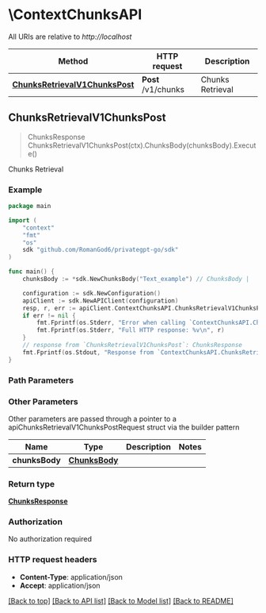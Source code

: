 # \ContextChunksAPI

All URIs are relative to *http://localhost*

Method | HTTP request | Description
------------- | ------------- | -------------
[**ChunksRetrievalV1ChunksPost**](ContextChunksAPI.md#ChunksRetrievalV1ChunksPost) | **Post** /v1/chunks | Chunks Retrieval



## ChunksRetrievalV1ChunksPost

> ChunksResponse ChunksRetrievalV1ChunksPost(ctx).ChunksBody(chunksBody).Execute()

Chunks Retrieval



### Example

```go
package main

import (
	"context"
	"fmt"
	"os"
	sdk "github.com/RomanGod6/privategpt-go/sdk"
)

func main() {
	chunksBody := *sdk.NewChunksBody("Text_example") // ChunksBody | 

	configuration := sdk.NewConfiguration()
	apiClient := sdk.NewAPIClient(configuration)
	resp, r, err := apiClient.ContextChunksAPI.ChunksRetrievalV1ChunksPost(context.Background()).ChunksBody(chunksBody).Execute()
	if err != nil {
		fmt.Fprintf(os.Stderr, "Error when calling `ContextChunksAPI.ChunksRetrievalV1ChunksPost``: %v\n", err)
		fmt.Fprintf(os.Stderr, "Full HTTP response: %v\n", r)
	}
	// response from `ChunksRetrievalV1ChunksPost`: ChunksResponse
	fmt.Fprintf(os.Stdout, "Response from `ContextChunksAPI.ChunksRetrievalV1ChunksPost`: %v\n", resp)
}
```

### Path Parameters



### Other Parameters

Other parameters are passed through a pointer to a apiChunksRetrievalV1ChunksPostRequest struct via the builder pattern


Name | Type | Description  | Notes
------------- | ------------- | ------------- | -------------
 **chunksBody** | [**ChunksBody**](ChunksBody.md) |  | 

### Return type

[**ChunksResponse**](ChunksResponse.md)

### Authorization

No authorization required

### HTTP request headers

- **Content-Type**: application/json
- **Accept**: application/json

[[Back to top]](#) [[Back to API list]](../README.md#documentation-for-api-endpoints)
[[Back to Model list]](../README.md#documentation-for-models)
[[Back to README]](../README.md)

